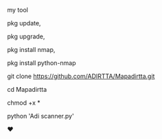 my tool 

pkg update,


pkg upgrade,


pkg install nmap,

pkg install python-nmap

git clone https://github.com/ADIRTTA/Mapadirtta.git

cd Mapadirtta

chmod +x *


python 'Adi scanner.py'


❤️

